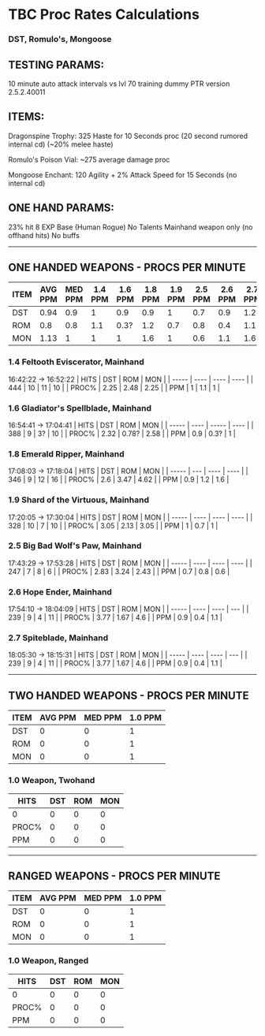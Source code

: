 # TBC Proc Rates Calculations
### DST, Romulo's, Mongoose

## TESTING PARAMS:
10 minute auto attack intervals vs lvl 70 training dummy
PTR version 2.5.2.40011

## ITEMS:
Dragonspine Trophy: 	325 Haste for 10 Seconds proc (20 second rumored internal cd) (~20% melee haste)

Romulo's Poison Vial: 	~275 average damage proc

Mongoose Enchant: 	120 Agility + 2% Attack Speed for 15 Seconds (no internal cd)

## ONE HAND PARAMS:
23% hit
8 EXP Base (Human Rogue)
No Talents
Mainhand weapon only (no offhand hits)
No buffs

---

## ONE HANDED WEAPONS - PROCS PER MINUTE
| ITEM | AVG PPM | MED PPM | 1.4 PPM | 1.6 PPM | 1.8 PPM | 1.9 PPM | 2.5 PPM | 2.6 PPM | 2.7 PPM |
| ---- | ------- | ------- | ------- | ------- | ------- | ------- | ------- | ------- | ------- |
| DST  | 0.94    | 0.9     | 1       | 0.9     | 0.9     | 1       | 0.7     | 0.9     | 1.2     |
| ROM  | 0.8     | 0.8     | 1.1     | 0.3?    | 1.2     | 0.7     | 0.8     | 0.4     | 1.1     |
| MON  | 1.13    | 1       | 1       | 1       | 1.6     | 1       | 0.6     | 1.1     | 1.6     |

### 1.4 Feltooth Eviscerator, Mainhand
16:42:22 -> 16:52:22
| HITS  | DST  | ROM  | MON  |
| ----- | ---- | ---- | ---- |
| 444   | 10   | 11   | 10   |
| PROC% | 2.25 | 2.48 | 2.25 |
| PPM   | 1    | 1.1  | 1    |

### 1.6 Gladiator's Spellblade, Mainhand
16:54:41 -> 17:04:41
| HITS  | DST  | ROM   | MON  |
| ----- | ---- | ----- | ---- |
| 388   | 9    | 3?    | 10   |
| PROC% | 2.32 | 0.78? | 2.58 |
| PPM   | 0.9  | 0.3?  | 1    |

### 1.8 Emerald Ripper, Mainhand
17:08:03 -> 17:18:04
| HITS  | DST | ROM  | MON  |
| ----- | --- | ---- | ---- |
| 346   | 9   | 12   | 16   |
| PROC% | 2.6 | 3.47 | 4.62 |
| PPM   | 0.9 | 1.2  | 1.6  |

### 1.9 Shard of the Virtuous, Mainhand
17:20:05 -> 17:30:04
| HITS  | DST  | ROM  | MON  |
| ----- | ---- | ---- | ---- |
| 328   | 10   | 7    | 10   |
| PROC% | 3.05 | 2.13 | 3.05 |
| PPM   | 1    | 0.7  | 1    |

### 2.5 Big Bad Wolf's Paw, Mainhand
17:43:29 -> 17:53:28
| HITS  | DST  | ROM  | MON  |
| ----- | ---- | ---- | ---- |
| 247   | 7    | 8    | 6    |
| PROC% | 2.83 | 3.24 | 2.43 |
| PPM   | 0.7  | 0.8  | 0.6  |

### 2.6 Hope Ender, Mainhand
17:54:10 -> 18:04:09
| HITS  | DST  | ROM  | MON |
| ----- | ---- | ---- | --- |
| 239   | 9    | 4    | 11  |
| PROC% | 3.77 | 1.67 | 4.6 |
| PPM   | 0.9  | 0.4  | 1.1 |

### 2.7 Spiteblade, Mainhand
18:05:30 -> 18:15:31
| HITS  | DST  | ROM  | MON |
| ----- | ---- | ---- | --- |
| 239   | 9    | 4    | 11  |
| PROC% | 3.77 | 1.67 | 4.6 |
| PPM   | 0.9  | 0.4  | 1.1 |

---

## TWO HANDED WEAPONS - PROCS PER MINUTE
| ITEM | AVG PPM | MED PPM | 1.0 PPM |
| ---- | ------- | ------- | ------- |
| DST  | 0       | 0       | 1       |
| ROM  | 0       | 0       | 1       |
| MON  | 0       | 0       | 1       |

### 1.0 Weapon, Twohand
| HITS  | DST | ROM | MON |
| ----- | --- | --- | --- |
| 0     | 0   | 0   | 0   |
| PROC% | 0   | 0   | 0   |
| PPM   | 0   | 0   | 0   |

---

## RANGED WEAPONS - PROCS PER MINUTE
| ITEM | AVG PPM | MED PPM | 1.0 PPM |
| ---- | ------- | ------- | ------- |
| DST  | 0       | 0       | 1       |
| ROM  | 0       | 0       | 1       |
| MON  | 0       | 0       | 1       |

### 1.0 Weapon, Ranged
| HITS  | DST | ROM | MON |
| ----- | --- | --- | --- |
| 0     | 0   | 0   | 0   |
| PROC% | 0   | 0   | 0   |
| PPM   | 0   | 0   | 0   |
